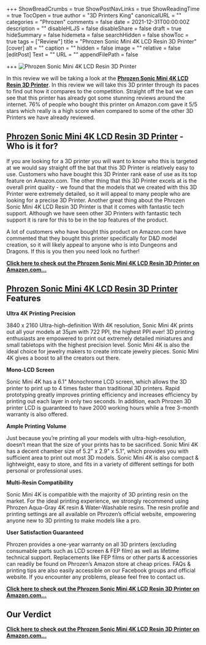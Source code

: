 +++
ShowBreadCrumbs = true
ShowPostNavLinks = true
ShowReadingTime = true
TocOpen = true
author = "3D Printers King"
canonicalURL = ""
categories = "Phrozen"
comments = false
date = 2021-12-31T00:00:00Z
description = ""
disableHLJS = false
disableShare = false
draft = true
hideSummary = false
hidemeta = false
searchHidden = false
showToc = true
tags = ["Review"]
title = "Phrozen Sonic Mini 4K LCD Resin 3D Printer"
[cover]
alt = ""
caption = ""
hidden = false
image = ""
relative = false
[editPost]
Text = ""
URL = ""
appendFilePath = false

+++
![Phrozen Sonic Mini 4K LCD Resin 3D Printer](/uploads/5054c8a1-c810-4144-b111-739b238b9964.jpeg "Phrozen Sonic Mini 4K LCD Resin 3D Printer")

In this review we will be taking a look at the [**Phrozen Sonic Mini 4K LCD Resin 3D Printer**](#).  In this review we will take this 3D printer through its paces to find out how it compares to the competition.  Straight off the bat we can see that this printer has already got some stunning reviews around the internet. 76% of people who bought this printer on Amazon.com gave it 5/5 stars which really is a high score when compared to some of the other 3D Printers we have already reviewed.

## [**Phrozen Sonic Mini 4K LCD Resin 3D Printer**](#) **- Who is it for?**

If you are looking for a 3D printer you will want to know who this is targeted at we would say straight off the bat that this 3D Printer is relatively easy to use.  Customers who have bought this 3D Printer rank ease of use as its top feature on Amazon.com.  The other thing that this 3D Printer excels at is the overall print quality - we found that the models that we created with this 3D Printer were extremely detailed, so it will appeal to many people who are looking for a precise 3D Printer.   Another great thing about the Phrozen Sonic Mini 4K LCD Resin 3D Printer is that it comes with fantastic tech support.  Although we have seen other 3D Printers with fantastic tech support it is rare for this to be in the top features of the product. 

A lot of customers who have bought this product on Amazon.com have commented that they bought this printer specifically for D&D model creation, so it will likely appeal to anyone who is into Dungeons and Dragons.  If this is you then you need look no further!

[**Click here to check out the Phrozen Sonic Mini 4K LCD Resin 3D Printer on Amazon.com…**](#)

## [**Phrozen Sonic Mini 4K LCD Resin 3D Printer**](#) **Features**

**Ultra 4K Printing Precision**

3840 x 2160 Ultra-high-definition With 4K resolution, Sonic Mini 4K prints out all your models at 35µm with 722 PPI, the highest PPI ever! 3D printing enthusiasts are empowered to print out extremely detailed miniatures and small tabletops with the highest precision level. Sonic Mini 4K is also the ideal choice for jewelry makers to create intricate jewelry pieces. Sonic Mini 4K gives a boost to all the creators out there.

**Mono-LCD Screen**

Sonic Mini 4K has a 6.1" Monochrome LCD screen, which allows the 3D printer to print up to 4 times faster than traditional 3D printers. Rapid prototyping greatly improves printing efficiency and increases efficiency by printing out each layer in only two seconds. In addition, each Phrozen 3D printer LCD is guaranteed to have 2000 working hours while a free 3-month warranty is also offered.

**Ample Printing Volume**

Just because you’re printing all your models with ultra-high-resolution, doesn’t mean that the size of your prints has to be sacrificed. Sonic Mini 4K has a decent chamber size of 5.2" x 2.9" x 5.1", which provides you with sufficient area to print out most 3D models. Sonic Mini 4K is also compact & lightweight, easy to store, and fits in a variety of different settings for both personal or professional uses.

**Multi-Resin Compatibility**

Sonic Mini 4K is compatible with the majority of 3D printing resin on the market. For the ideal printing experience, we strongly recommend using Phrozen Aqua-Gray 4K resin & Water-Washable resins. The resin profile and printing settings are all available on Phrozen’s official website, empowering anyone new to 3D printing to make models like a pro.

**User Satisfaction Guaranteed**

Phrozen provides a one-year warranty on all 3D printers (excluding consumable parts such as LCD screen & FEP film) as well as lifetime technical support. Replacements like FEP films or other parts & accessories can readily be found on Phrozen’s Amazon store at cheap prices. FAQs & printing tips are also easily accessible on our Facebook groups and official website. If you encounter any problems, please feel free to contact us.

[**Click here to check out the Phrozen Sonic Mini 4K LCD Resin 3D Printer on Amazon.com…**](#)

## Our Verdict

[**Click here to check out the Phrozen Sonic Mini 4K LCD Resin 3D Printer on Amazon.com…**](#)